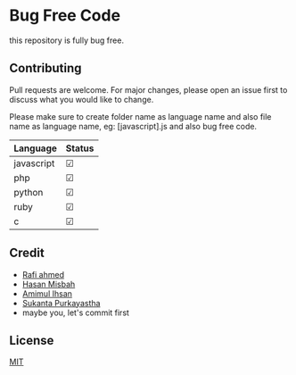 # Bug Free Code
this repository is fully bug free.

## Contributing
Pull requests are welcome. For major changes, please open an issue first to discuss what you would like to change.

Please make sure to create folder name as language name and also file name as language name, eg: [javascript].js
and also bug free code.


| Language   | Status  |
|------------|---------|
| javascript | &#9745; |
| php        | &#9745; |
| python     | &#9745; |
| ruby       | &#9745; |
| c          | &#9745; |


## Credit
 - [Rafi ahmed](https://github.com/rafiahmedd)
 - [Hasan Misbah](https://github.com/hasanmisbah)
 - [Amimul Ihsan](https://github.com/aimahdi)
 - [Sukanta Purkayastha](https://github.com/sukanta7660)
 - maybe you, let's commit first


## License
[MIT](https://hasan.mit-license.org/)